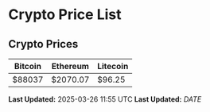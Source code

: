 # Crypto Price List

## Crypto Prices
| Bitcoin | Ethereum | Litecoin |
| ------- | -------- | -------- |
| $88037 | $2070.07 | $96.25 |
**Last Updated:** 2025-03-26 11:55 UTC
**Last Updated:** $DATE$

